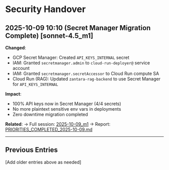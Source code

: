 # Security Handover

## 2025-10-09 10:10 (Secret Manager Migration Complete) [sonnet-4.5_m1]

**Changed**:
- GCP Secret Manager: Created `API_KEYS_INTERNAL` secret
- IAM: Granted `secretmanager.admin` to `cloud-run-deployer@` service account
- IAM: Granted `secretmanager.secretAccessor` to Cloud Run compute SA
- Cloud Run (RAG): Updated `zantara-rag-backend` to use Secret Manager for `API_KEYS_INTERNAL`

**Impact**: 
- 100% API keys now in Secret Manager (4/4 secrets)
- No more plaintext sensitive env vars in deployments
- Zero downtime migration completed

**Related**:
→ Full session: [2025-10-09_m1](../diaries/2025-10-09_sonnet-4.5_m1.md)
→ Report: [PRIORITIES_COMPLETED_2025-10-09.md](../../PRIORITIES_COMPLETED_2025-10-09.md)

---

## Previous Entries

[Add older entries above as needed]
